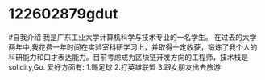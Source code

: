 # 122602879gdut
#自我介绍
我是广东工业大学计算机科学与技术专业的一名学生。
在过去的大学两年中,我花费一年时间在实验室科研学习上，并取得一定收获，锻炼了我个人的科研能力和口才表达能力。目前考虑成为区块链开发方向的工程师，技术栈是solidity,Go.
爱好方面有:
1.踢足球
2.打英雄联盟
3.跟女朋友出去旅游
